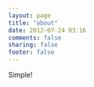 ```yaml
---
layout: page
title: "about"
date: 2012-07-24 03:16
comments: false
sharing: false
footer: false
---
```

Simple!
